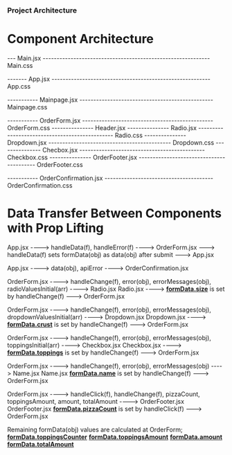 ### Project Architecture

# Component Architecture

--- Main.jsx ------------------------------------------------------------ Main.css

------- App.jsx --------------------------------------------------------- App.css

----------- Mainpage.jsx ------------------------------------------------ Mainpage.css

----------- OrderForm.jsx ----------------------------------------------- OrderForm.css
--------------- Header.jsx
--------------- Radio.jsx ----------------------------------------------- Radio.css
--------------- Dropdown.jsx -------------------------------------------- Dropdown.css
--------------- Checbox.jsx --------------------------------------------- Checkbox.css
--------------- OrderFooter.jsx ----------------------------------------- OrderFooter.css

----------- OrderConfirmation.jsx --------------------------------------- OrderConfirmation.css


# Data Transfer Between Components with Prop Lifting

App.jsx ----> handleData(f), handleError(f) ----> OrderForm.jsx ---> handleData(f) sets formData(obj) as data(obj) after submit ---> App.jsx

App.jsx ----> data(obj), apiError ----> OrderConfirmation.jsx

OrderForm.jsx ----> handleChange(f), error(obj), errorMessages(obj), radioValuesInitial(arr) ----> Radio.jsx
Radio.jsx ----> **<ins>formData.size<ins>** is set by handleChange(f) ---> OrderForm.jsx

OrderForm.jsx ----> handleChange(f), error(obj), errorMessages(obj), dropdownValuesInitial(arr) ----> Dropdown.jsx
Dropdown.jsx ----> **<ins>formData.crust<ins>** is set by handleChange(f) ---> OrderForm.jsx

OrderForm.jsx ----> handleChange(f), error(obj), errorMessages(obj), toppingsInitial(arr) ----> Checkbox.jsx
Checkbox.jsx ----> **<ins>formData.toppings<ins>** is set by handleChange(f) ---> OrderForm.jsx

OrderForm.jsx ----> handleChange(f), error(obj), errorMessages(obj) ----> Name.jsx
Name.jsx **<ins>formData.name<ins>** is set by handleChange(f) ---> OrderForm.jsx

OrderForm.jsx ----> handleClick(f), handleChange(f), pizzaCount, toppingsAmount, amount, totalAmount   ----> OrderFooter.jsx
OrderFooter.jsx **<ins>formData.pizzaCount<ins>** is set by handleClick(f) ---> OrderForm.jsx

Remaining formData(obj) values are calculated at OrderForm;
**<ins>formData.toppingsCounter<ins>** 
**<ins>formData.toppingsAmount<ins>** 
**<ins>formData.amount<ins>** 
**<ins>formData.totalAmount<ins>** 

